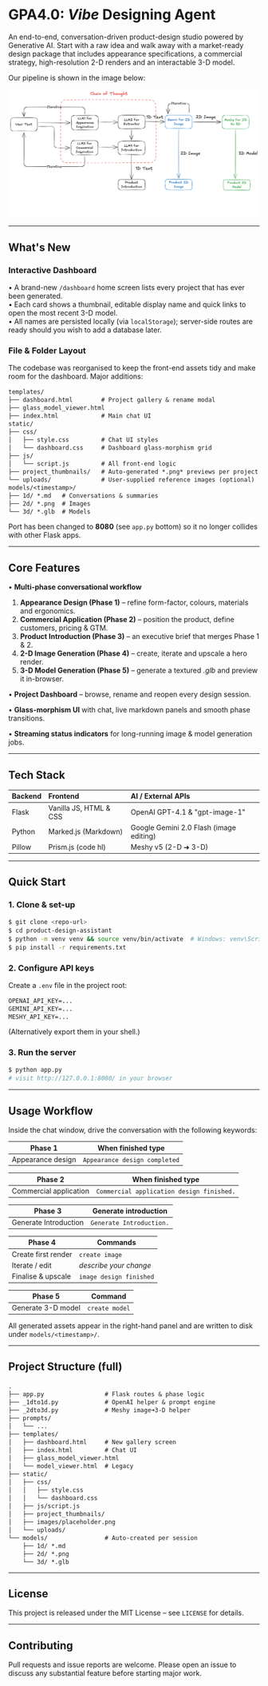# GPA4.0: *Vibe* Designing Agent

An end-to-end, conversation-driven product-design studio powered by Generative AI. Start with a raw idea and walk away with a market-ready design package that includes appearance specifications, a commercial strategy, high-resolution 2-D renders and an interactable 3-D model.

Our pipeline is shown in the image below:

![GPA4.0 Pipeline](pipeline.png)










---

##  What's New

### Interactive Dashboard
• A brand-new `/dashboard` home screen lists every project that has ever been generated.  
• Each card shows a thumbnail, editable display name and quick links to open the most recent 3-D model.  
• All names are persisted locally (via `localStorage`); server-side routes are ready should you wish to add a database later.

### File & Folder Layout
The codebase was reorganised to keep the front-end assets tidy and make room for the dashboard.  Major additions:

```text
templates/
├── dashboard.html        # Project gallery & rename modal
├── glass_model_viewer.html
├── index.html            # Main chat UI
static/
├── css/
│   ├── style.css         # Chat UI styles
│   └── dashboard.css     # Dashboard glass-morphism grid
├── js/
│   └── script.js         # All front-end logic
├── project_thumbnails/   # Auto-generated *.png* previews per project
└── uploads/              # User-supplied reference images (optional)
models/<timestamp>/
├── 1d/ *.md   # Conversations & summaries
├── 2d/ *.png  # Images
└── 3d/ *.glb  # Models
```

Port has been changed to **8080** (see `app.py` bottom) so it no longer collides with other Flask apps.

---

##  Core Features

• **Multi-phase conversational workflow**  
  1. **Appearance Design (Phase 1)** – refine form-factor, colours, materials and ergonomics.  
  2. **Commercial Application (Phase 2)** – position the product, define customers, pricing & GTM.  
  3. **Product Introduction (Phase 3)** – an executive brief that merges Phase 1 & 2.  
  4. **2-D Image Generation (Phase 4)** – create, iterate and upscale a hero render.  
  5. **3-D Model Generation (Phase 5)** – generate a textured *.glb* and preview it in-browser.

• **Project Dashboard** – browse, rename and reopen every design session.

• **Glass-morphism UI** with chat, live markdown panels and smooth phase transitions.

• **Streaming status indicators** for long-running image & model generation jobs.

---

##  Tech Stack

| Backend | Frontend               | AI / External APIs                     |
| :------ | :--------------------- | :------------------------------------- |
| Flask   | Vanilla JS, HTML & CSS | OpenAI GPT-4.1 & "gpt-image-1" |
| Python  | Marked.js (Markdown)   | Google Gemini 2.0 Flash (image editing)  |
| Pillow  | Prism.js (code hl)     | Meshy v5 (2-D ➜ 3-D)                   |

---

##  Quick Start

### 1. Clone & set-up
```bash
$ git clone <repo-url>
$ cd product-design-assistant
$ python -m venv venv && source venv/bin/activate  # Windows: venv\Scripts\activate
$ pip install -r requirements.txt
```

### 2. Configure API keys
Create a `.env` file in the project root:
```env
OPENAI_API_KEY=...
GEMINI_API_KEY=...
MESHY_API_KEY=...
```
(Alternatively export them in your shell.)

### 3. Run the server
```bash
$ python app.py
# visit http://127.0.0.1:8080/ in your browser
```

---

##  Usage Workflow

Inside the chat window, drive the conversation with the following keywords:

| Phase 1           | When finished type            |
| ----------------- | ----------------------------- |
| Appearance design | `Appearance design completed` |

| Phase 2                | When finished type                        |
| ---------------------- | ----------------------------------------- |
| Commercial application | `Commercial application design finished.` |

| Phase 3                  | Generate introduction |
| ------------------------ | --------------------- |
| Generate Introduction |`Generate Introduction.`

| Phase 4             | Commands                |
| ------------------- | ----------------------- |
| Create first render | `create image`          |
| Iterate / edit      | *describe your change*  |
| Finalise & upscale  | `image design finished` |

| Phase 5            | Command        |
| ------------------ | -------------- |
| Generate 3-D model | `create model` |

All generated assets appear in the right-hand panel and are written to disk under `models/<timestamp>/`.

---

##  Project Structure (full)
```text
.
├── app.py                 # Flask routes & phase logic
├── _1dto1d.py             # OpenAI helper & prompt engine
├── _2dto3d.py             # Meshy image➜3-D helper
├── prompts/
│   └── ...
├── templates/
│   ├── dashboard.html     # New gallery screen
│   ├── index.html         # Chat UI
│   ├── glass_model_viewer.html
│   └── model_viewer.html  # Legacy
├── static/
│   ├── css/
│   │   ├── style.css
│   │   └── dashboard.css
│   ├── js/script.js
│   ├── project_thumbnails/
│   ├── images/placeholder.png
│   └── uploads/
└── models/                # Auto-created per session
    ├── 1d/ *.md
    ├── 2d/ *.png
    └── 3d/ *.glb
```

---

##  License

This project is released under the MIT License – see `LICENSE` for details.

---

##  Contributing

Pull requests and issue reports are welcome. Please open an issue to discuss any substantial feature before starting major work. 